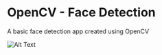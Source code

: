 # OpenCV - Face Detection
A basic face detection app created using OpenCV

![Alt Text](https://github.com/deepankarkotnala/Face_Detection_OpenCV/blob/master/face_detection.gif)
